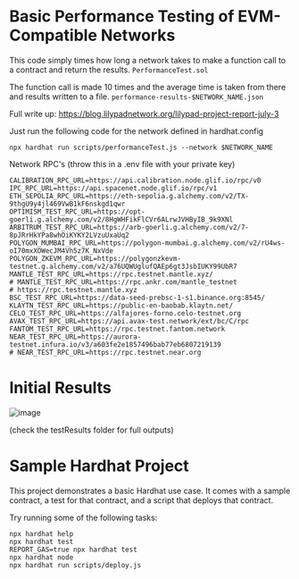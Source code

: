 # Basic Performance Testing of EVM-Compatible Networks 

This code simply times how long a network takes to make a function call to a contract and return the results. ```PerformanceTest.sol```

The function call is made 10 times and the average time is taken from there and results written to a file. ```performance-results-$NETWORK_NAME.json```


Full write up: https://blog.lilypadnetwork.org/lilypad-project-report-july-3 


Just run the following code for the network defined in hardhat.config

```npx hardhat run scripts/performanceTest.js --network $NETWORK_NAME```


Network RPC's (throw this in a .env file with your private key)

```
CALIBRATION_RPC_URL=https://api.calibration.node.glif.io/rpc/v0
IPC_RPC_URL=https://api.spacenet.node.glif.io/rpc/v1
ETH_SEPOLIA_RPC_URL=https://eth-sepolia.g.alchemy.com/v2/TX-9thgU9y4jl469VwB1kF6nskgd1qwr
OPTIMISM_TEST_RPC_URL=https://opt-goerli.g.alchemy.com/v2/8HgWHFikFlCVr6ALrwJVHByIB_9k9XNl
ARBITRUM_TEST_RPC_URL=https://arb-goerli.g.alchemy.com/v2/7-8pJRrHkYPa8whOiKYKY2LVzuUxaUq2
POLYGON_MUMBAI_RPC_URL=https://polygon-mumbai.g.alchemy.com/v2/rU4ws-oI70mxXOWecJM4Vh5z7K_NxVde
POLYGON_ZKEVM_RPC_URL=https://polygonzkevm-testnet.g.alchemy.com/v2/a76UQWUglufQAEp6gt3JsbIUKY99UbR7
MANTLE_TEST_RPC_URL=https://rpc.testnet.mantle.xyz/
# MANTLE_TEST_RPC_URL=https://rpc.ankr.com/mantle_testnet
# https://rpc.testnet.mantle.xyz
BSC_TEST_RPC_URL=https://data-seed-prebsc-1-s1.binance.org:8545/
KLAYTN_TEST_RPC_URL=https://public-en-baobab.klaytn.net/
CELO_TEST_RPC_URL=https://alfajores-forno.celo-testnet.org
AVAX_TEST_RPC_URL=https://api.avax-test.network/ext/bc/C/rpc
FANTOM_TEST_RPC_URL=https://rpc.testnet.fantom.network
NEAR_TEST_RPC_URL=https://aurora-testnet.infura.io/v3/a603fe2e1857496bab77eb6807219139
# NEAR_TEST_RPC_URL=https://rpc.testnet.near.org
```


# Initial Results

![image](https://github.com/DeveloperAlly/PerformanceTesting/assets/12529822/16652583-fa0d-4abb-bed3-3e24704e4554)

(check the testResults folder for full outputs)


# Sample Hardhat Project

This project demonstrates a basic Hardhat use case. It comes with a sample contract, a test for that contract, and a script that deploys that contract.

Try running some of the following tasks:

```shell
npx hardhat help
npx hardhat test
REPORT_GAS=true npx hardhat test
npx hardhat node
npx hardhat run scripts/deploy.js
```

